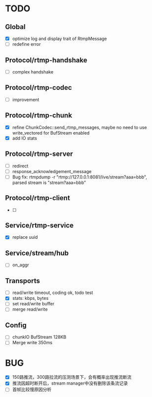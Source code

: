 # TODO
## Global
- [x] optimize log and display trait of RtmpMessage
- [ ] redefine error

## Protocol/rtmp-handshake
- [ ] complex handshake

## Protocol/rtmp-codec
- [ ] improvement

## Protocol/rtmp-chunk
- [x] refine ChunkCodec::send_rtmp_messages, maybe no need to use write_vectored for BufStream enabled
- [x] add IO stats

## Protocol/rtmp-server
- [ ] redirect
- [ ] response_acknowledgement_message
- [ ] Bug fix: rtmpdump -r "rtmp://127.0.0.1:8081/live/stream?aaa=bbb", parsed stream is "stream?aaa=bbb"

## Protocol/rtmp-client
- [ ] 

## Service/rtmp-service
- [x] replace uuid

## Service/stream/hub
- [ ] on_aggr

## Transports
- [ ] read/write timeout, coding ok, todo test
- [x] stats: kbps, bytes
- [ ] set read/write buffer
- [ ] merge read/write

## Config
- [ ] chunkIO BufStream 128KB
- [ ] Merge write 350ms

# BUG
- [x] 150路推流，300路拉流的压测场景下，会有概率出现推流断流
- [x] 推流因超时断开后，stream manager中没有删除该条流记录
- [ ] 首帧比较慢原因分析